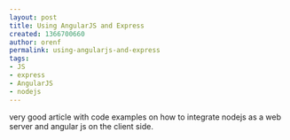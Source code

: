 ```yaml
---
layout: post
title: Using AngularJS and Express
created: 1366700660
author: orenf
permalink: using-angularjs-and-express
tags:
- JS
- express
- AngularJS
- nodejs
---
```

<p>very good article with code examples on how to integrate nodejs as a web server and angular js on the client side.</p>
